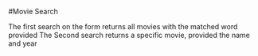 #Movie Search

The first search on the form returns all movies with the matched word provided
The Second search returns a specific movie, provided the name and year